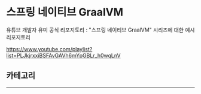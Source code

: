 # 스프링 네이티브 GraalVM

유튜브 개발자 유미 공식 리포지토리 : "스프링 네이티브 GraalVM" 시리즈에 대한 예시 리포지토리

https://www.youtube.com/playlist?list=PLJkjrxxiBSFAvGAVh6mYpGBLr_h0wqLnV

## 카테고리


---
